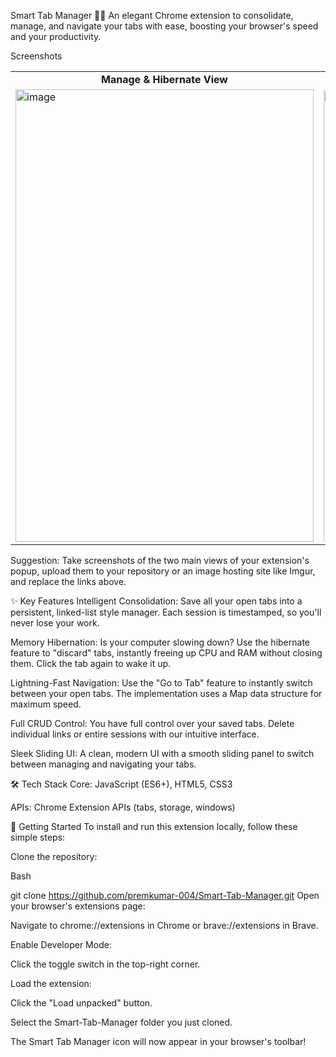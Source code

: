 Smart Tab Manager 🧠✨
An elegant Chrome extension to consolidate, manage, and navigate your tabs with ease, boosting your browser's speed and your productivity.

Screenshots
<table>
<tr>
<td align="center"><strong>Manage & Hibernate View</strong></td>
<td align="center"><strong>Go to Tab View</strong></td>
</tr>
<tr>
<td><img width="477" height="724" alt="image" src="https://github.com/user-attachments/assets/8e34bc98-f5ca-4205-a545-af253ff9ea23" /></td>
<td><img width="476" height="722" alt="image" src="https://github.com/user-attachments/assets/4d5889d0-aa5e-43a4-9a8d-45671d802519" />
</td>
</tr>
</table>

Suggestion: Take screenshots of the two main views of your extension's popup, upload them to your repository or an image hosting site like Imgur, and replace the links above.

✨ Key Features
Intelligent Consolidation: Save all your open tabs into a persistent, linked-list style manager. Each session is timestamped, so you'll never lose your work.

Memory Hibernation: Is your computer slowing down? Use the hibernate feature to "discard" tabs, instantly freeing up CPU and RAM without closing them. Click the tab again to wake it up.

Lightning-Fast Navigation: Use the "Go to Tab" feature to instantly switch between your open tabs. The implementation uses a Map data structure for maximum speed.

Full CRUD Control: You have full control over your saved tabs. Delete individual links or entire sessions with our intuitive interface.

Sleek Sliding UI: A clean, modern UI with a smooth sliding panel to switch between managing and navigating your tabs.

🛠️ Tech Stack
Core: JavaScript (ES6+), HTML5, CSS3

APIs: Chrome Extension APIs (tabs, storage, windows)

🚀 Getting Started
To install and run this extension locally, follow these simple steps:

Clone the repository:

Bash

git clone https://github.com/premkumar-004/Smart-Tab-Manager.git
Open your browser's extensions page:

Navigate to chrome://extensions in Chrome or brave://extensions in Brave.

Enable Developer Mode:

Click the toggle switch in the top-right corner.

Load the extension:

Click the "Load unpacked" button.

Select the Smart-Tab-Manager folder you just cloned.

The Smart Tab Manager icon will now appear in your browser's toolbar!
